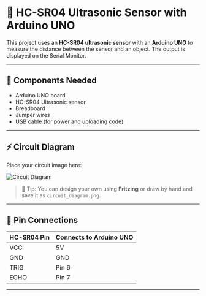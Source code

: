 # 📏 HC-SR04 Ultrasonic Sensor with Arduino UNO

This project uses an **HC-SR04 ultrasonic sensor** with an **Arduino UNO** to measure the distance between the sensor and an object. The output is displayed on the Serial Monitor.

---

## 🧰 Components Needed

- Arduino UNO board
- HC-SR04 Ultrasonic sensor
- Breadboard
- Jumper wires
- USB cable (for power and uploading code)

---

## ⚡ Circuit Diagram

Place your circuit image here:

![Circuit Diagram](circuit_diagram.png)

> 📝 Tip: You can design your own using **Fritzing** or draw by hand and save it as `circuit_diagram.png`.

---

## 🔌 Pin Connections

| HC-SR04 Pin | Connects to Arduino UNO |
|-------------|-------------------------|
| VCC         | 5V                      |
| GND         | GND                     |
| TRIG        | Pin 6                   |
| ECHO        | Pin 7                   |

---